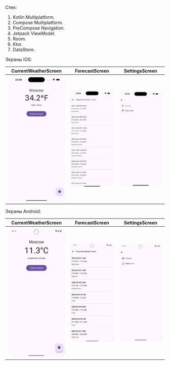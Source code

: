 Стек:

1. Kotlin Multiplatform.
2. Compose Multiplatform.
3. PreCompose Navigation.
4. Jetpack ViewModel.
5. Room.
6. Ktor.
7. DataStore.

Экраны iOS:

|                       CurrentWeatherScreen                       |                         ForecastScreen                         |                       SettingsScreen                       |
|:----------------------------------------------------------------:|:--------------------------------------------------------------:|:----------------------------------------------------------:|
| <img src="gitResources/iosCurrentWeatherScreen.png" width="300"> | <img src="gitResources/iosDailyWeatherScreen.png" width="300"> | <img src="gitResources/iosSettingsScreen.png" width="300"> |

Экраны Android:

|                         CurrentWeatherScreen                         |                           ForecastScreen                           |                         SettingsScreen                         |
|:--------------------------------------------------------------------:|:------------------------------------------------------------------:|:--------------------------------------------------------------:|
| <img src="gitResources/androidCurrentWeatherScreen.png" width="300"> | <img src="gitResources/androidDailyWeatherScreen.png" width="300"> | <img src="gitResources/androidSettingsScreen.png" width="300"> |
